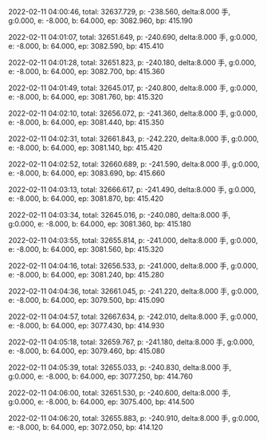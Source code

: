 2022-02-11 04:00:46, total: 32637.729, p: -238.560, delta:8.000 手, g:0.000, e: -8.000, b: 64.000, ep: 3082.960, bp: 415.190

2022-02-11 04:01:07, total: 32651.649, p: -240.690, delta:8.000 手, g:0.000, e: -8.000, b: 64.000, ep: 3082.590, bp: 415.410

2022-02-11 04:01:28, total: 32651.823, p: -240.180, delta:8.000 手, g:0.000, e: -8.000, b: 64.000, ep: 3082.700, bp: 415.360

2022-02-11 04:01:49, total: 32645.017, p: -240.800, delta:8.000 手, g:0.000, e: -8.000, b: 64.000, ep: 3081.760, bp: 415.320

2022-02-11 04:02:10, total: 32656.072, p: -241.360, delta:8.000 手, g:0.000, e: -8.000, b: 64.000, ep: 3081.440, bp: 415.350

2022-02-11 04:02:31, total: 32661.843, p: -242.220, delta:8.000 手, g:0.000, e: -8.000, b: 64.000, ep: 3081.140, bp: 415.420

2022-02-11 04:02:52, total: 32660.689, p: -241.590, delta:8.000 手, g:0.000, e: -8.000, b: 64.000, ep: 3083.690, bp: 415.660

2022-02-11 04:03:13, total: 32666.617, p: -241.490, delta:8.000 手, g:0.000, e: -8.000, b: 64.000, ep: 3081.870, bp: 415.420

2022-02-11 04:03:34, total: 32645.016, p: -240.080, delta:8.000 手, g:0.000, e: -8.000, b: 64.000, ep: 3081.360, bp: 415.180

2022-02-11 04:03:55, total: 32655.814, p: -241.000, delta:8.000 手, g:0.000, e: -8.000, b: 64.000, ep: 3081.560, bp: 415.320

2022-02-11 04:04:16, total: 32656.533, p: -241.000, delta:8.000 手, g:0.000, e: -8.000, b: 64.000, ep: 3081.240, bp: 415.280

2022-02-11 04:04:36, total: 32661.045, p: -241.220, delta:8.000 手, g:0.000, e: -8.000, b: 64.000, ep: 3079.500, bp: 415.090

2022-02-11 04:04:57, total: 32667.634, p: -242.010, delta:8.000 手, g:0.000, e: -8.000, b: 64.000, ep: 3077.430, bp: 414.930

2022-02-11 04:05:18, total: 32659.767, p: -241.180, delta:8.000 手, g:0.000, e: -8.000, b: 64.000, ep: 3079.460, bp: 415.080

2022-02-11 04:05:39, total: 32655.033, p: -240.830, delta:8.000 手, g:0.000, e: -8.000, b: 64.000, ep: 3077.250, bp: 414.760

2022-02-11 04:06:00, total: 32651.530, p: -240.600, delta:8.000 手, g:0.000, e: -8.000, b: 64.000, ep: 3075.400, bp: 414.500

2022-02-11 04:06:20, total: 32655.883, p: -240.910, delta:8.000 手, g:0.000, e: -8.000, b: 64.000, ep: 3072.050, bp: 414.120